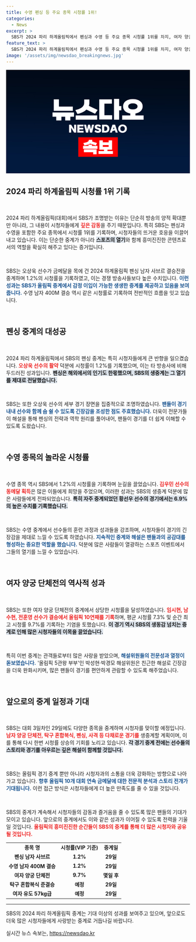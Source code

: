 ```yaml
---
title: 수영 펜싱 등 주요 종목 시청률 1위!
categories:
  - News
excerpt: >
  SBS가 2024 파리 하계올림픽에서 펜싱과 수영 등 주요 종목 시청률 1위를 차지, 여자 양궁 단체전의 10연패 신화를 실시간으로 전하며 시청자들을 사로잡았다! 금빛 소식과 감동의 순간을 놓치지 마세요!
feature_text: >
  SBS가 2024 파리 하계올림픽에서 펜싱과 수영 등 주요 종목 시청률 1위를 차지, 여자 양궁 단체전의 10연패 신화를 실시간으로 전하며 시청자들을 사로잡았다! 금빛 소식과 감동의 순간을 놓치지 마세요!
image: '/assets/img/newsdao_breakingnews.jpg'
---
```


<p><img src="/assets/img/newsdao_breakingnews.jpg" alt="flaretime 속보" /></p>

<h2 data-ke-size="size26">2024 파리 하계올림픽 시청률 1위 기록</h2>

<p data-ke-size="size16">&nbsp;</p> 

<p>2024 파리 하계올림픽(대회)에서 SBS가 조명받는 이유는 단순히 방송의 양적 확대뿐만 아니라, 그 내용이 시청자들에게 <b><span style="color: #ee2323;">깊은 감동</span></b>을 주기 때문입니다. 특히 SBS는 펜싱과 수영을 포함한 주요 종목에서 시청률 1위를 기록하며, 시청자들의 뜨거운 호응을 이끌어내고 있습니다. 이는 단순한 중계가 아니라 <b><span style="background-color: #21538527;">스포츠의 열기</span></b>와 함께 흥미진진한 콘텐츠로서의 역할을 확실히 해주고 있다는 증거입니다. </p>

<p data-ke-size="size16">&nbsp;</p> 

<p>SBS는 오상욱 선수가 금메달을 목에 건 2024 하계올림픽 펜싱 남자 사브르 결승전을 중계하며 1.2%의 시청률을 기록하였고, 이는 경쟁 방송사들보다 높은 수치입니다. <b><span style="color: #1a5490;">이런 성과는 SBS가 올림픽 중계에서 감정 이입이 가능한 생생한 중계를 제공하고 있음을 보여줍니다.</span></b> 수영 남자 400M 결승 역시 같은 시청률로 기록하여 전반적인 흐름을 잇고 있습니다.</p>

<p data-ke-size="size16">&nbsp;</p> 

<h2 data-ke-size="size26">펜싱 중계의 대성공</h2>

<p data-ke-size="size16">&nbsp;</p>  

<p>2024 파리 하계올림픽에서 SBS의 펜싱 중계는 특히 시청자들에게 큰 반향을 일으켰습니다. <b><span style="color: #ee2323;">오상욱 선수의 활약</span></b> 덕분에 시청률이 1.2%를 기록했으며, 이는 타 방송사에 비해 두드러진 성과입니다. 
<b><span style="background-color: #21538527;">펜싱은 해외에서의 인기도 한몫했으며, SBS의 생중계는 그 열기를 제대로 전달했습니다.</span></b></p>

<p data-ke-size="size16">&nbsp;</p> 

<p>SBS는 또한 오상욱 선수의 세부 경기 장면을 집중적으로 조명하였습니다. <b><span style="color: #1a5490;">팬들이 경기 내내 선수와 함께 숨 쉴 수 있도록 긴장감을 조성한 점도 주효했습니다.</span></b> 더욱이 전문가들이 해설을 통해 펜싱의 전략과 역학 원리를 풀어내어, 팬들이 경기를 더 쉽게 이해할 수 있도록 도왔습니다.</p>

<p data-ke-size="size16">&nbsp;</p> 

<h2 data-ke-size="size26">수영 종목의 놀라운 시청률</h2>

<p data-ke-size="size16">&nbsp;</p>  

<p>수영 종목 역시 SBS에서 1.2%의 시청률을 기록하며 눈길을 끌었습니다. <b><span style="color: #ee2323;">김우민 선수의 동메달 획득</span></b>은 많은 이들에게 희망을 주었으며, 이러한 성과는 SBS의 생중계 덕분에 많은 사람들에게 전파되었습니다. <b><span style="background-color: #21538527;">특히 자주 중계되었던 황선우 선수의 경기에서는 6.9%의 높은 수치를 기록했습니다.</span></b></p>

<p data-ke-size="size16">&nbsp;</p> 

<p>SBS는 수영 중계에서 선수들의 훈련 과정과 성과들을 강조하며, 시청자들이 경기의 긴장감을 제대로 느낄 수 있도록 하였습니다. <b><span style="color: #1a5490;">지속적인 중계와 해설은 팬들과의 공감대를 형성하는 중요한 역할을 했습니다.</span></b> 덕분에 많은 사람들이 열광하는 스포츠 이벤트에서 그들의 열기를 느낄 수 있었습니다.</p>

<p data-ke-size="size16">&nbsp;</p> 

<h2 data-ke-size="size26">여자 양궁 단체전의 역사적 성과</h2>

<p data-ke-size="size16">&nbsp;</p>  

<p>SBS는 또한 여자 양궁 단체전의 중계에서 상당한 시청률을 달성하였습니다. <b><span style="color: #ee2323;">임시현, 남수현, 전훈영 선수가 결승에서 올림픽 10연패를 기록</span></b>하며, 평균 시청률 7.3% 및 순간 최고 시청률 9.7%를 기록하는 기염을 토했습니다. <b><span style="background-color: #21538527;">이 경기 역시 SBS의 생동감 넘치는 중계로 인해 많은 시청자들의 이목을 끌었습니다.</span></b></p>

<p data-ke-size="size16">&nbsp;</p> 

<p>특히 이번 중계는 관객들로부터 많은 사랑을 받았으며, <b><span style="color: #1a5490;">해설위원들의 전문성과 열정이 돋보였습니다.</span></b> '올림픽 5관왕 부부'인 박성현·박경모 해설위원은 친근한 해설로 긴장감을 더욱 완화시키며, 많은 팬들이 경기를 편안하게 관람할 수 있도록 해주었습니다.</p>

<p data-ke-size="size16">&nbsp;</p> 

<h2 data-ke-size="size26">앞으로의 중계 일정과 기대</h2>

<p data-ke-size="size16">&nbsp;</p>  

<p>SBS는 대회 3일차인 29일에도 다양한 종목을 중계하며 시청자를 맞이할 예정입니다. <b><span style="color: #ee2323;">남자 양궁 단체전, 탁구 혼합복식, 펜싱, 사격 등 다채로운 경기를</span></b> 생중계할 계획이며, 이를 통해 다시 한번 시청률 상승의 기회를 노리고 있습니다. <b><span style="background-color: #21538527;">각 경기 중계 전에는 선수들의 스토리와 경기를 아우르는 깊은 해설이 함께할 것입니다.</span></b></p>

<p data-ke-size="size16">&nbsp;</p> 

<p>SBS는 올림픽 경기 중계 뿐만 아니라 시청자과의 소통을 더욱 강화하는 방향으로 나아가고 있습니다. <b><span style="color: #1a5490;">향후 올림픽 10개 대회 연속 금메달에 대한 전문적 분석과 스토리 전개가 기대됩니다.</span></b> 이런 접근 방식은 시청자들에게 더 높은 만족도를 줄 수 있을 것입니다.</p>

<p data-ke-size="size16">&nbsp;</p> 

<p>SBS의 중계가 계속해서 시청자들의 감동과 즐거움을 줄 수 있도록 많은 팬들의 기대가 모이고 있습니다. 앞으로의 중계에서도 이와 같은 성과가 이어질 수 있도록 전력을 기울일 것입니다. <b><span style="color: #ee2323;">올림픽의 흥미진진한 순간들이 SBS의 중계를 통해 더 많은 시청자와 공유될 것입니다.</span></b> </p>

<table style="width: 100%;">
<tr>
<td style="text-align: center; height: 17px;"><b>종목 명</b></td>
<td style="text-align: center; height: 17px;"><b>시청률(VIP 기준)</b></td>
<td style="text-align: center; height: 17px;"><b>중계일</b></td>
</tr>
<tr>
<td style="text-align: center; height: 17px;"><b>펜싱 남자 사브르</b></td>
<td style="text-align: center; height: 17px;"><b>1.2%</b></td>
<td style="text-align: center; height: 17px;"><b>29일</b></td>
</tr>
<tr>
<td style="text-align: center; height: 17px;"><b>수영 남자 400M 결승</b></td>
<td style="text-align: center; height: 17px;"><b>1.2%</b></td>
<td style="text-align: center; height: 17px;"><b>29일</b></td>
</tr>
<tr>
<td style="text-align: center; height: 17px;"><b>여자 양궁 단체전</b></td>
<td style="text-align: center; height: 17px;"><b>9.7%</b></td>
<td style="text-align: center; height: 17px;"><b>몇일 후</b></td>
</tr>
<tr>
<td style="text-align: center; height: 17px;"><b>탁구 혼합복식 준결승</b></td>
<td style="text-align: center; height: 17px;"><b>예정</b></td>
<td style="text-align: center; height: 17px;"><b>29일</b></td>
</tr>
<tr>
<td style="text-align: center; height: 17px;"><b>여자 유도 57kg급</b></td>
<td style="text-align: center; height: 17px;"><b>예정</b></td>
<td style="text-align: center; height: 17px;"><b>29일</b></td>
</tr>
</table>

<p><hr />
SBS의 2024 파리 하계올림픽 중계는 기대 이상의 성과를 보여주고 있으며, 앞으로도 더욱 많은 시청자들에게 사랑받는 중계로 거듭나길 바랍니다.</p>
실시간 뉴스 속보는, <a href="https://newsdao.kr" rel="dofollow">https://newsdao.kr</a>


